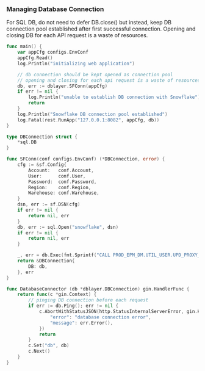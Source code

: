 ### Managing Database Connection

For SQL DB, do not need to defer DB.close() but instead, keep DB connection pool established after first successful connection. Opening and closing DB for each API request is a waste of resources.

```go
func main() {
	var appCfg configs.EnvConf
	appCfg.Read()
	log.Println("initializing web application")

	// db connection should be kept opened as connection pool
	// opening and closing for each api request is a waste of resources
	db, err := dblayer.SFConn(appCfg)
	if err != nil {
		log.Println("unable to establish DB connection with Snowflake")
		return
	}
	log.Println("Snowflake DB connection pool established")
	log.Fatal(rest.RunApp("127.0.0.1:8082", appCfg, db))
}
```
```go
type DBConnection struct {
	*sql.DB
}

func SFConn(conf configs.EnvConf) (*DBConnection, error) {
	cfg := &sf.Config{
		Account:   conf.Account,
		User:      conf.User,
		Password:  conf.Password,
		Region:    conf.Region,
		Warehouse: conf.Warehouse,
	}
	dsn, err := sf.DSN(cfg)
	if err != nil {
		return nil, err
	}
	db, err := sql.Open("snowflake", dsn)
	if err != nil {
		return nil, err
	}

	_, err = db.Exec(fmt.Sprintf("CALL PROD_EPM_DM.UTIL_USER.UPD_PROXY_USER('%s')", conf.SFProxy))
	return &DBConnection{
		DB: db,
	}, err
}
```
```go
func DatabaseConnector (db *dblayer.DBConnection) gin.HandlerFunc {
	return func(c *gin.Context) {
		// pinging DB connection before each request
		if err := db.Ping(); err != nil {
			c.AbortWithStatusJSON(http.StatusInternalServerError, gin.H{
				"error": "database connection error",
				"message": err.Error(),
			})
			return
		}
		c.Set("db", db)
		c.Next()
	}
}
```

